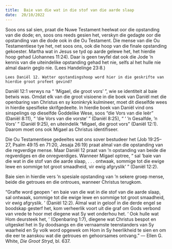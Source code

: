 ```yaml
---
title:  Baie van die wat in die stof van die aarde slaap
date:  20/10/2022
---
```


Soos ons sal sien, praat die Nuwe Testament heelwat oor die opstanding van die dode; en, soos ons reeds gesien het, verskyn die gedagte oor die opstanding van die dode ook in die Ou Testament.  Die mense van die Ou Testamentiese tye het, net soos ons, ook die hoop van die finale opstanding gekoester. Martha wat in Jesus se tyd op aarde gelewe het, het hierdie hoop gehad (Johannes 11:24). Daar is geen twyfel dat ook die Jode ’n kennis van die uiteindelike opstanding gehad het nie, selfs al het hulle nie almal daarin geglo nie.  (Lees Handelinge 23:8.)

`Lees Daniël 12. Watter opstandingshoop word hier in die geskrifte van hierdie groot profeet gevind?`

Daniël 12:1 verwys na “ ‘Mígael, die groot vors’ ”, wie se identiteit al baie betwis was. Omdat elk van die groot visioene in die boek van Daniël met die openbaring van Christus en sy koninkryk kulmineer, moet dit dieselfde wees in hierdie spesifieke skrifgedeelte. In hierdie boek van Daniël vind ons sinspelings op dieselfde Goddelike Wese, soos “die Vors van die leër” (Daniël 8:11), “ ‘die Vors van die vorste’ ” (Daniël 8:25), “ ‘ ’n Gesalfde, ’n Vors’ ” (Daniël 9:25), en uiteindelik “Migael, die groot vors” (Daniël 12:1). Daarom moet ons ook Mígael as Christus identifiseer.

Die Ou Testamentiese gedeeltes wat ons sover bestudeer het (Job 19:25–27, Psalm 49:15 en 71:20, Jesaja 26:19) praat almal van die opstanding van die regverdige mense. Maar Daniël 12 praat van ’n opstanding van beide die regverdiges en die onregverdiges. Wanneer Mígael optree, “ sal ‘baie van die wat in die stof van die aarde slaap, . . . ontwaak, sommige tot die ewige lewe en sommige tot groot smaadheid, vir ewig afgryslik’ ” (Daniël 12:2).

Baie sien in hierdie vers ’n spesiale opstanding van ’n sekere groep mense, beide die getroues en die ontroues, wanneer Christus terugkom.

“Grafte word geopen ‘ en baie van die wat in die stof van die aarde slaap, sal ontwaak, sommige tot die ewige lewe en sommige tot groot smaadheid, vir ewig afgryslik. ’ (Daniël 12:2). Almal wat in geloof in die derde engel se boodskap gesterf het, kom verheerlik voort uit die graf om Gods verbond van vrede te hoor met diegene wat Sy wet onderhou het.  ‘ Ook hulle wat Hom deursteek het, ’ (Openbaring 1:7), diegene wat Christus bespot en uitgeskel het in Sy doodsangs en die vernaamste teenstanders van Sy waarheid en Sy volk word opgewek om Hom in Sy heerlikheid te sien en om die eer te aanskou wat die getroues en gehoorsames ontvang.” — Ellen G. White, _Die Groot Stryd_, bl. 637.